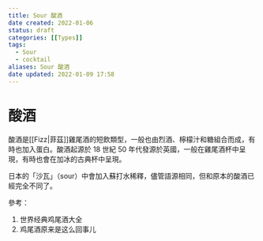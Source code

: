 ```yaml
---
title: Sour 酸酒
date created: 2022-01-06
status: draft
categories: [[Types]]
tags:
  - Sour
  - cocktail
aliases: Sour 酸酒
date updated: 2022-01-09 17:58
---
```


# 酸酒

酸酒是[[Fizz|菲茲]]雞尾酒的短飲類型，一般也由烈酒、檸檬汁和糖組合而成，有時也加入蛋白。酸酒起源於 18 世紀 50 年代發源於英國，一般在雞尾酒杯中呈現，有時也會在加冰的古典杯中呈現。

日本的「沙瓦」（sour）中會加入蘇打水稀釋，儘管語源相同，但和原本的酸酒已經完全不同了。

參考：

1. 世界经典鸡尾酒大全
2. 鸡尾酒原来是这么回事儿

